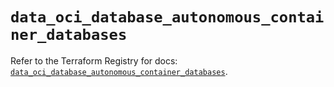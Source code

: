 # `data_oci_database_autonomous_container_databases`

Refer to the Terraform Registry for docs: [`data_oci_database_autonomous_container_databases`](https://registry.terraform.io/providers/oracle/oci/7.19.0/docs/data-sources/database_autonomous_container_databases).
